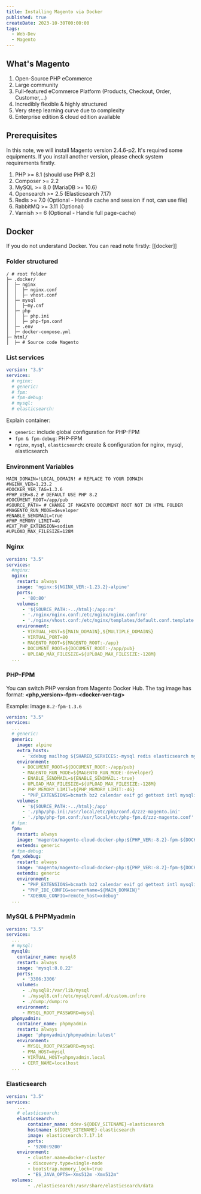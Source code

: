 ```yaml
---
title: Installing Magento via Docker
published: true
createDate: 2023-10-30T00:00:00
tags:
  - Web-Dev
  - Magento
---
```

## What's Magento
1. Open-Source PHP eCommerce 
2. Large community
3. Full-featured eCommerce Platform (Products, Checkout, Order, Customer,...)
4. Incredibly flexible & highly structured
5. Very steep learning curve due to complexity
6. Enterprise edition & cloud edition available
## Prerequisites
In this note, we will install Magento version 2.4.6-p2. It's required some equipments. If you install another version, please check system requirements firstly.
1. PHP >= 8.1 (should use PHP 8.2)
2. Composer >= 2.2
3. MySQL >= 8.0 (MariaDB >= 10.6)
4. Opensearch >= 2.5 (Elasticsearch 7.17)
5. Redis >= 7.0 (Optional - Handle cache and session if not, can use file)
6. RabbitMQ >= 3.11 (Optional)
7. Varnish >= 6 (Optional - Handle full page-cache)
## Docker

If you do not understand Docker. You can read note firstly: [[docker]]

### Folder structured

```
/ # root folder
├─ .docker/
│  ├─ nginx
│  │  ├─ nginx.conf
│  │  ├─ vhost.conf 
│  ├─ mysql
│  │  ├─my.cnf
│  ├─ php
│  │  ├─ php.ini
│  │  ├─ php-fpm.conf
│  ├─ .env
│  ├─ docker-compose.yml
├─ html/
│  ├─ # Source code Magento
```

### List services

```yml title="docker-compose.yml"
version: "3.5"
services:
  # nginx:
  # generic:
  # fpm:
  # fpm-debug:
  # mysql:
  # elasticsearch:
```

Explain container:
- `generic`: include global configuration for PHP-FPM
- `fpm & fpm-debug`: PHP-FPM 
- `nginx`, `mysql`, `elasticsearch`: create & configuration for nginx, mysql, elasticsearch

### Environment Variables

```shell title=".env"
MAIN_DOMAIN=!LOCAL_DOMAIN! # REPLACE TO YOUR DOMAIN
#NGINX_VER=1.23.2
#DOCKER_VER_TAG=1.3.6
#PHP_VER=8.2 # DEFAULT USE PHP 8.2
#DOCUMENT_ROOT=/app/pub
#SOURCE_PATH= # CHANGE IF MAGENTO DOCUMENT ROOT NOT IN HTML FOLDER
#MAGENTO_RUN_MODE=developer
#ENABLE_SENDMAIL=true
#PHP_MEMORY_LIMIT=4G
#EXT_PHP_EXTENSION=sodium
#UPLOAD_MAX_FILESIZE=128M
```

### Nginx 

```yml title="docker-compose.yml" del={3} ins={4-18}
version: "3.5"
services:
  #nginx:
  nginx:
    restart: always
    image: 'nginx:${NGINX_VER:-1.23.2}-alpine'
    ports:
      - '80:80'
    volumes:
      - '${SOURCE_PATH:-../html}:/app:ro'
      - './nginx/nginx.conf:/etc/nginx/nginx.conf:ro'
      - './nginx/vhost.conf:/etc/nginx/templates/default.conf.template:ro'
    environment:
      - VIRTUAL_HOST=${MAIN_DOMAIN},${MULTIPLE_DOMAINS}
      - VIRTUAL_PORT=80
      - MAGENTO_ROOT=${MAGENTO_ROOT:-/app}
      - DOCUMENT_ROOT=${DOCUMENT_ROOT:-/app/pub}
      - UPLOAD_MAX_FILESIZE=${UPLOAD_MAX_FILESIZE:-128M}
  ...
```

### PHP-FPM

You can switch PHP version from Magento Docker Hub. The tag image has format: **<php_version>-fpm-\<docker-ver-tag>**

Example: image `8.2-fpm-1.3.6`

```yml title="docker-compose.yml" del={4,20,26} ins={5-19,21-25,27-33} 
version: "3.5"
services:
  ...
  # generic:
  generic:
    image: alpine
    extra_hosts:
      - 'xdebug mailhog ${SHARED_SERVICES:-mysql redis elasticsearch mysql8}:${HOST_IP:-172.17.0.1}'
    environment:
      - DOCUMENT_ROOT=${DOCUMENT_ROOT:-/app/pub}
      - MAGENTO_RUN_MODE=${MAGENTO_RUN_MODE:-developer}
      - ENABLE_SENDMAIL=${ENABLE_SENDMAIL:-true}
      - UPLOAD_MAX_FILESIZE=${UPLOAD_MAX_FILESIZE:-128M}
      - PHP_MEMORY_LIMIT=${PHP_MEMORY_LIMIT:-4G}
      - "PHP_EXTENSIONS=bcmath bz2 calendar exif gd gettext intl mysqli pcntl pdo_mysql soap sockets sysvmsg sysvsem sysvshm opcache zip redis xsl ${EXT_PHP_EXTENSION:-}"
    volumes:
      - '${SOURCE_PATH:-../html}:/app'
      - './php/php.ini:/usr/local/etc/php/conf.d/zzz-magento.ini'
      - './php/php-fpm.conf:/usr/local/etc/php-fpm.d/zzz-magento.conf'
  # fpm:
  fpm:
    restart: always
    image: 'magento/magento-cloud-docker-php:${PHP_VER:-8.2}-fpm-${DOCKER_VER_TAG:-1.3.6}'
    extends: generic
  # fpm-debug:
  fpm_xdebug:
    restart: always
    image: 'magento/magento-cloud-docker-php:${PHP_VER:-8.2}-fpm-${DOCKER_VER_TAG:-1.3.6}'
    extends: generic
    environment:
      - "PHP_EXTENSIONS=bcmath bz2 calendar exif gd gettext intl mysqli pcntl pdo_mysql soap sockets sysvmsg sysvsem sysvshm opcache zip redis xsl xdebug ${EXT_PHP_EXTENSION:-}"
      - "PHP_IDE_CONFIG=serverName=${MAIN_DOMAIN}"
      - "XDEBUG_CONFIG=remote_host=xdebug"
  ...
```

### MySQL & PHPMyadmin

```yml title="docker-compose.yml" del={5} ins={6-26}
version: "3.5"
services:
  ...
  # mysql:
  mysql8:
    container_name: mysql8
    restart: always
    image: 'mysql:8.0.22'
    ports:
      - '3306:3306'
    volumes:
      - ./mysql8:/var/lib/mysql
      - ./mysql8.cnf:/etc/mysql/conf.d/custom.cnf:ro
      - ./dump:/dump:ro
    environment:
      - MYSQL_ROOT_PASSWORD=mysql
  phpmyadmin:
    container_name: phpmyadmin
    restart: always
    image: 'phpmyadmin/phpmyadmin:latest'
    environment:
      - MYSQL_ROOT_PASSWORD=mysql
      - PMA_HOST=mysql
      - VIRTUAL_HOST=phpmyadmin.local
      - CERT_NAME=localhost
  ...
```

### Elasticsearch

```yml title="docker-compose.yml"  del={4} ins={5-17}
version: "3.5"
services:
	...
	# elasticsearch:
	elasticsearch:
		container_name: ddev-${DDEV_SITENAME}-elasticsearch
		hostname: ${DDEV_SITENAME}-elasticsearch
		image: elasticsearch:7.17.14
		ports:
		- '9200:9200'
	environment:
		- cluster.name=docker-cluster
		- discovery.type=single-node
		- bootstrap.memory_lock=true
		- "ES_JAVA_OPTS=-Xms512m -Xmx512m"
  volumes:
		- ./elasticsearch:/usr/share/elasticsearch/data
```